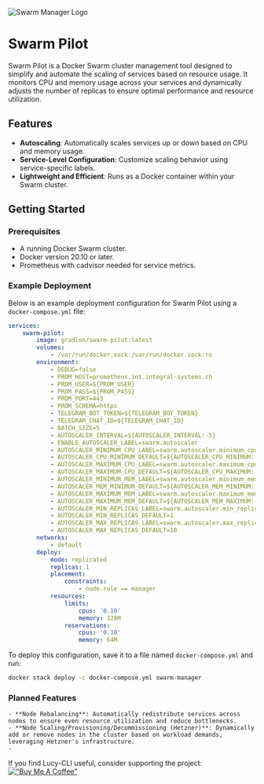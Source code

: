 ![Swarm Manager Logo](swarm-manager.webp)

# Swarm Pilot

Swarm Pilot is a Docker Swarm cluster management tool designed to simplify and automate the scaling of services based on resource usage. It monitors CPU and memory usage across your services and dynamically adjusts the number of replicas to ensure optimal performance and resource utilization.

## **Features**
- **Autoscaling**: Automatically scales services up or down based on CPU and memory usage.
- **Service-Level Configuration**: Customize scaling behavior using service-specific labels.
- **Lightweight and Efficient**: Runs as a Docker container within your Swarm cluster.

## Getting Started

### Prerequisites
- A running Docker Swarm cluster.
- Docker version 20.10 or later.
- Prometheus with cadvisor needed for service metrics.
### Example Deployment

Below is an example deployment configuration for Swarm Pilot using a `docker-compose.yml` file:

```yaml
services:
    swarm-pilot:
        image: gradlon/swarm-pilot:latest
        volumes:
            - /var/run/docker.sock:/var/run/docker.sock:ro
        environment:
            - DEBUG=false
            - PROM_HOST=prometheus.int.integral-systems.ch
            - PROM_USER=${PROM_USER}
            - PROM_PASS=${PROM_PASS}
            - PROM_PORT=443
            - PROM_SCHEMA=https
            - TELEGRAM_BOT_TOKEN=${TELEGRAM_BOT_TOKEN}
            - TELEGRAM_CHAT_ID=${TELEGRAM_CHAT_ID}
            - BATCH_SIZE=5
            - AUTOSCALER_INTERVAL=${AUTOSCALER_INTERVAL:-5}
            - ENABLE_AUTOSCALER_LABEL=swarm.autoscaler
            - AUTOSCALER_MINIMUM_CPU_LABEL=swarm.autoscaler.minimum_cpu
            - AUTOSCALER_CPU_MINIMUM_DEFAULT=${AUTOSCALER_CPU_MINIMUM:-25}
            - AUTOSCALER_MAXIMUM_CPU_LABEL=swarm.autoscaler.maximum_cpu
            - AUTOSCALER_MAXIMUM_CPU_DEFAULT=${AUTOSCALER_CPU_MAXIMUM:-85}
            - AUTOSCALER_MINIMUM_MEM_LABEL=swarm.autoscaler.minimum_mem
            - AUTOSCALER_MEM_MINIMUM_DEFAULT=${AUTOSCALER_MEM_MINIMUM:-25}
            - AUTOSCALER_MAXIMUM_MEM_LABEL=swarm.autoscaler.maximum_mem
            - AUTOSCALER_MAXIMUM_MEM_DEFAULT=${AUTOSCALER_MEM_MAXIMUM:-85}
            - AUTOSCALER_MIN_REPLICAS_LABEL=swarm.autoscaler.min_replicas
            - AUTOSCALER_MIN_REPLICAS_DEFAULT=1
            - AUTOSCALER_MAX_REPLICAS_LABEL=swarm.autoscaler.max_replicas
            - AUTOSCALER_MAX_REPLICAS_DEFAULT=10
        networks:
            - default
        deploy:
            mode: replicated
            replicas: 1
            placement:
                constraints:
                    - node.role == manager
            resources:
                limits:
                    cpus: '0.10'
                    memory: 128M
                reservations:
                    cpus: '0.10'
                    memory: 64M
```

To deploy this configuration, save it to a file named `docker-compose.yml` and run:

```bash
docker stack deploy -c docker-compose.yml swarm-manager
```

### Planned Features
    - **Node Rebalancing**: Automatically redistribute services across nodes to ensure even resource utilization and reduce bottlenecks.
    - **Node Scaling/Provisioning/Decommissioning (Hetzner)**: Dynamically add or remove nodes in the cluster based on workload demands, leveraging Hetzner's infrastructure.
    - 

If you find Lucy-CLI useful, consider supporting the project:
[!["Buy Me A Coffee"](https://www.buymeacoffee.com/assets/img/custom_images/orange_img.png)](https://www.buymeacoffee.com/gradlon)